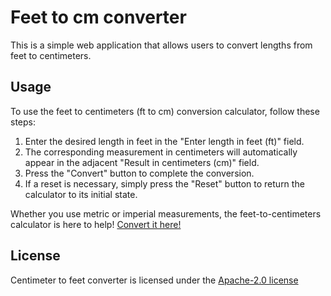 # Feet to cm converter

This is a simple web application that allows users to convert lengths from feet to centimeters.

<h2>Usage</h2>
<p>To use the feet to centimeters (ft to cm) conversion calculator, follow these steps:</p>
<ol>
<li>Enter the desired length in feet in the "Enter length in feet (ft)" field.</li>
<li>The corresponding measurement in centimeters will automatically appear in the adjacent "Result in centimeters (cm)" field.</li>
<li>Press the "Convert" button to complete the conversion.</li>
<li>If a reset is necessary, simply press the "Reset" button to return the calculator to its initial state.</li>
</ol>
<p>Whether you use metric or imperial measurements, the feet-to-centimeters calculator is here to help! <a href="https://www.asutpp.com/feet-to-cm.html">Convert it here!</a></p>
<h2>License</h2>
<p>Centimeter to feet converter is licensed under the <a href="https://github.com/yury-makarov/centimeter-to-feet-converter/blob/main/LICENSE">Apache-2.0 license</a></p>
